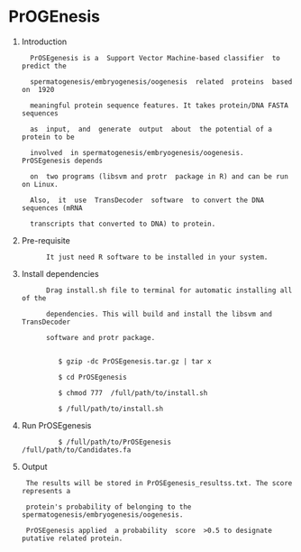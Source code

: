 # PrOGEnesis



1) Introduction
	     
	     PrOSEgenesis is a  Support Vector Machine-based classifier  to predict the  
	     
	     spermatogenesis/embryogenesis/oogenesis  related  proteins  based on  1920  
	     
	     meaningful protein sequence features. It takes protein/DNA FASTA sequences 
	     
	     as  input,  and  generate  output  about  the potential of a protein to be 
	     
	     involved  in spermatogenesis/embryogenesis/oogenesis. PrOSEgenesis depends 
	     
	     on  two programs (libsvm and protr  package in R) and can be run on Linux. 
	     
	     Also,  it  use  TransDecoder  software  to convert the DNA sequences (mRNA 
	     
	     transcripts that converted to DNA) to protein.   
	     
	    
	     


2) Pre-requisite
             
             It just need R software to be installed in your system.



3) Install dependencies
            
             Drag install.sh file to terminal for automatic installing all of the  
             
             dependencies. This will build and install the libsvm and TransDecoder
             
             software and protr package.
             
	     
	     		$ gzip -dc PrOSEgenesis.tar.gz | tar x 
	     
	     		$ cd PrOSEgenesis
	     
	    		$ chmod 777  /full/path/to/install.sh
	    		
	    		$ /full/path/to/install.sh
			
	       
	     
	     
4) Run PrOSEgenesis	     
	     	     
	     		$ /full/path/to/PrOSEgenesis    /full/path/to/Candidates.fa
	     


5) Output

		The results will be stored in PrOSEgenesis_resultss.txt. The score represents a 
	
		protein's probability of belonging to the  spermatogenesis/embryogenesis/oogenesis. 
	
		PrOSEgenesis applied  a probability  score  >0.5 to designate putative related protein.  
	
	
	

